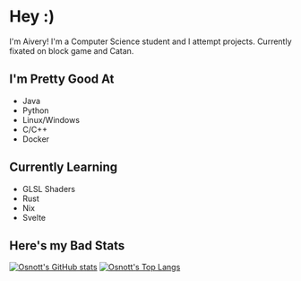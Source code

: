 # Hey :)

I'm Aivery! I'm a Computer Science student and I attempt projects. Currently fixated on block game and Catan.

## I'm Pretty Good At
- Java
- Python
- Linux/Windows
- C/C++
- Docker

## Currently Learning
- GLSL Shaders
- Rust
- Nix
- Svelte

## Here's my Bad Stats

[![Osnott's GitHub stats](https://github-readme-stats.vercel.app/api?username=osnott&theme=catppuccin_mocha)](https://github.com/anuraghazra/github-readme-stats)
[![Osnott's Top Langs](https://github-readme-stats.vercel.app/api/top-langs/?username=osnott&layout=donut&theme=catppuccin_mocha)](https://github.com/anuraghazra/github-readme-stats)
